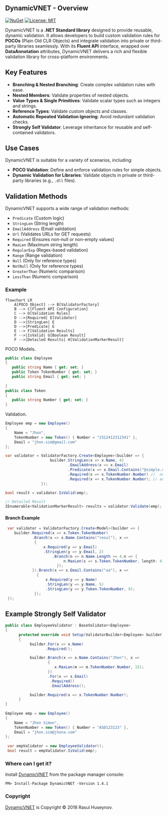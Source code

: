 ## DynamicVNET - Overview
[![NuGet](https://img.shields.io/badge/nuget-1.4.1-blue.svg)](https://www.nuget.org/packages/DynamicVNET/1.4.1)
[![License: MIT](https://img.shields.io/badge/License-MIT-yellow.svg)](https://github.com/rasulhsn/DynamicVNET/blob/master/LICENSE)

DynamicVNET is a **.NET Standard library** designed to provide reusable, dynamic validation. It allows developers to build custom validation rules for **POCOs** (Plain Old CLR Objects) and integrate validation into private or third-party libraries seamlessly. With its **Fluent API** interface, wrapped over **DataAnnotation** attributes, DynamicVNET delivers a rich and flexible validation library for cross-platform environments.  

## Key Features  
- **Branching & Nested Branching**: Create complex validation rules with ease.  
- **Nested Members**: Validate properties of nested objects.  
- **Value Types & Single Primitives**: Validate scalar types such as integers and strings.  
- **Reference Types**: Validate custom objects and classes.  
- **Automatic Repeated Validation Ignoring**: Avoid redundant validation checks.  
- **Strongly Self Validator**: Leverage inheritance for reusable and self-contained validators.  

## Use Cases  
DynamicVNET is suitable for a variety of scenarios, including:  
- **POCO Validation**: Define and enforce validation rules for simple objects.  
- **Dynamic Validation for Libraries**: Validate objects in private or third-party libraries (e.g., `.dll` files).  

## Validation Methods  
DynamicVNET supports a wide range of validation methods:  
- `Predicate` (Custom logic)  
- `StringLen` (String length)  
- `EmailAddress` (Email validation)  
- `Url` (Validates URLs for GET requests)  
- `Required` (Ensures non-null or non-empty values)  
- `MaxLen` (Maximum string length)  
- `RegularExp` (Regex-based validation)  
- `Range` (Range validation)  
- `Null` (Only for reference types)  
- `NotNull` (Only for reference types)  
- `GreaterThan` (Numeric comparison)  
- `LessThan` (Numeric comparison)  

### Example

```mermaid
flowchart LR
    A[POCO Object] --> B[ValidatorFactory]
    B --> C[Fluent API Configuration]
    C --> D[Validation Rules]
    D -->|Required| E[Validator]
    D -->|StringLen| E
    D -->|Predicate| E
    E --> F[Validation Results]
    F -->|IsValid| G[Boolean Result]
    F -->|Detailed Results| H[ValidationMarkerResult]
```

POCO Models.
```csharp
public class Employee
{
   public string Name { get; set; }
   public Token TokenNumber { get; set; }
   public string Email { get; set; }
   
}
public class Token
{
   public string Number { get; set; }
}
```
Validation.
```csharp
Employee emp = new Employee()
{
    Name = "Jhon", 
    TokenNumber = new Token() { Number = "2312412312341" }, 
    Email = "jhon.sim@gmail.com"
};

var validator = ValidatorFactory.Create<Employee>(builder => {
                    builder.StringLen(x => x.Name, 4)
                            .EmailAddress(x => x.Email)
                            .Predicate(x => x.Email.Contains("@simple.com"))
                            .Required(x => x.TokenNumber.Number) //  nested member
                            .Required(x => x.TokenNumber.Number); // automatic ignored
                });        

bool result = validator.IsValid(emp);
``` 

```csharp
// Detailed Result
IEnumerable<ValidationMarkerResult> results = validator.Validate(emp);
```
#### Branch Example
```csharp
 var validator = ValidatorFactory.Create<Model>(builder => {
    builder.Required(x => x.Token.TokenNumber)
            .Branch(x => x.Name.Contains("resul"), x =>
             {
                 x.Required(y => y.Email)
                 .StringLen(y => y.Email, 2)
                     .Branch(n => n.Name.Length >= 4,n => {
                          n.MaxLen(s => s.Token.TokenNumber, length: 4);
                       });
            }).Branch(x => x.Email.Contains("aa"), x =>
              {
                  x.Required(y => y.Name)
                  .StringLen(y => y.Name, 5)
                  .StringLen(y => y.Token.TokenNumber, 9);
             });     
 });
```

## Example Strongly Self Validator

```csharp
public class EmployeeValidator : BaseValidator<Employee>
{
      protected override void Setup(ValidatorBuilder<Employee> builder)
      {
           builder.For(x => x.Name)
                  .Required();

           builder.Branch(x => x.Name.Contains("Jhon"), x =>
                   {
                      x.MaxLen(m => m.TokenNumber.Number, 15);
                   })
                   .For(x => x.Email)
                    .Required()
                    .EmailAddress();

           builder.Required(x => x.TokenNumber.Number);
      }
}
 
Employee emp = new Employee()
{
    Name = "Jhon Simon", 
    TokenNumber = new Token() { Number = "ASD123123" }, 
    Email = "jhon.sim@jhona.com"
};
 
 var empValidator = new EmployeeValidator();
 bool result = empValidator.IsValid(emp);
```

### Where can I get it?

Install [DynamicVNET](https://www.nuget.org/packages/DynamicVNET/) from the package manager console:

```
PM> Install-Package DynamicVNET -Version 1.4.1
```

### Copyright

[DynamicVNET](https://github.com/rasulhsn/DynamicVNET) is Copyright © 2018 Rasul Huseynov.
